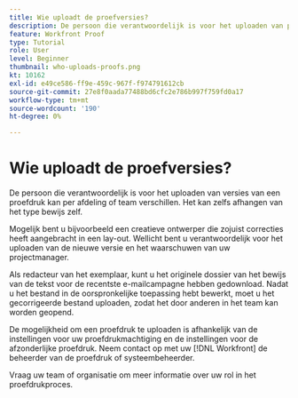 ```yaml
---
title: Wie uploadt de proefversies?
description: De persoon die verantwoordelijk is voor het uploaden van proefversies in [!DNL  Workfront] kan variëren. Leer van gemeenschappelijke gebruiksgevallen om de ideale opstelling bij uw organisatie te identificeren.
feature: Workfront Proof
type: Tutorial
role: User
level: Beginner
thumbnail: who-uploads-proofs.png
kt: 10162
exl-id: e49ce586-ff9e-459c-967f-f974791612cb
source-git-commit: 27e8f0aada77488bd6cfc2e786b997f759fd0a17
workflow-type: tm+mt
source-wordcount: '190'
ht-degree: 0%

---
```


# Wie uploadt de proefversies?

De persoon die verantwoordelijk is voor het uploaden van versies van een proefdruk kan per afdeling of team verschillen. Het kan zelfs afhangen van het type bewijs zelf.

Mogelijk bent u bijvoorbeeld een creatieve ontwerper die zojuist correcties heeft aangebracht in een lay-out. Wellicht bent u verantwoordelijk voor het uploaden van de nieuwe versie en het waarschuwen van uw projectmanager.

Als redacteur van het exemplaar, kunt u het originele dossier van het bewijs van de tekst voor de recentste e-mailcampagne hebben gedownload. Nadat u het bestand in de oorspronkelijke toepassing hebt bewerkt, moet u het gecorrigeerde bestand uploaden, zodat het door anderen in het team kan worden geopend.

De mogelijkheid om een proefdruk te uploaden is afhankelijk van de instellingen voor uw proefdrukmachtiging en de instellingen voor de afzonderlijke proefdruk. Neem contact op met uw [!DNL Workfront] de beheerder van de proefdruk of systeembeheerder.

Vraag uw team of organisatie om meer informatie over uw rol in het proefdrukproces.
